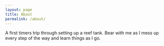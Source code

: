 ```yaml
---
layout: page
title: About
permalink: /about/
---
```


A first timers trip through setting up a reef tank.
Bear with me as I mess up every step of the way and learn things as I go.
